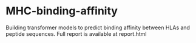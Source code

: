 # MHC-binding-affinity
Building transformer models to predict binding affinity between HLAs and peptide sequences. Full report is available at report.html
